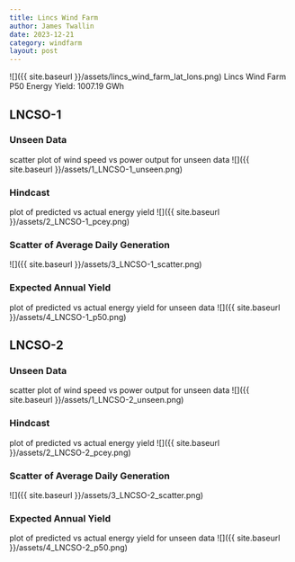 ```yaml
---
title: Lincs Wind Farm
author: James Twallin
date: 2023-12-21
category: windfarm
layout: post
---
```

![]({{ site.baseurl }}/assets/lincs_wind_farm_lat_lons.png)
Lincs Wind Farm P50 Energy Yield: 1007.19 GWh

LNCSO-1
-------------
### Unseen Data 
scatter plot of wind speed vs power output for unseen data
![]({{ site.baseurl }}/assets/1_LNCSO-1_unseen.png)
### Hindcast 
plot of predicted vs actual energy yield
![]({{ site.baseurl }}/assets/2_LNCSO-1_pcey.png)
### Scatter of Average Daily Generation 

![]({{ site.baseurl }}/assets/3_LNCSO-1_scatter.png)
### Expected Annual Yield 
plot of predicted vs actual energy yield for unseen data
![]({{ site.baseurl }}/assets/4_LNCSO-1_p50.png)

LNCSO-2
-------------
### Unseen Data 
scatter plot of wind speed vs power output for unseen data
![]({{ site.baseurl }}/assets/1_LNCSO-2_unseen.png)
### Hindcast 
plot of predicted vs actual energy yield
![]({{ site.baseurl }}/assets/2_LNCSO-2_pcey.png)
### Scatter of Average Daily Generation 

![]({{ site.baseurl }}/assets/3_LNCSO-2_scatter.png)
### Expected Annual Yield 
plot of predicted vs actual energy yield for unseen data
![]({{ site.baseurl }}/assets/4_LNCSO-2_p50.png)

